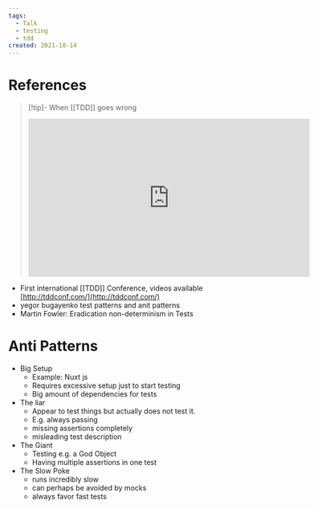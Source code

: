 ```yaml
---
tags:
  - Talk
  - testing
  - tdd
created: 2021-10-14
---
```

# References

> [!tip]- When [[TDD]] goes wrong
> <iframe width="560" height="315" src="https://www.youtube.com/embed/UWtEVKVPBQ0?si=3ElPQDuXJhzp8is6" title="YouTube video player" frameborder="0" allow="accelerometer; autoplay; clipboard-write; encrypted-media; gyroscope; picture-in-picture; web-share" referrerpolicy="strict-origin-when-cross-origin" allowfullscreen></iframe>
- First international [[TDD]] Conference, videos available [http://tddconf.com/](http://tddconf.com/)
- yegor bugayenko test patterns and anit patterns
- Martin Fowler: Eradication non-determinism in Tests

# Anti Patterns

- Big Setup
    - Example: Nuxt js
    - Requires excessive setup just to start testing
    - Big amount of dependencies for tests
- The liar
    - Appear to test things but actually does not test it.
    - E.g. always passing
    - missing assertions completely
    - misleading test description
- The Giant
    - Testing e.g. a God Object
    - Having multiple assertions in one test
- The Slow Poke
    - runs incredibly slow
    - can perhaps be avoided by mocks
    - always favor fast tests
